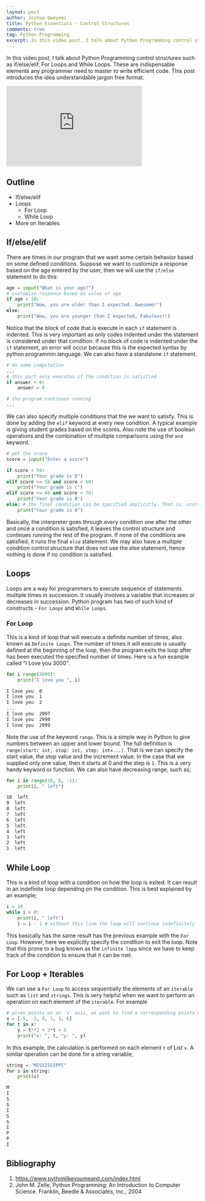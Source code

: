 ```yaml
---
layout: post
author: Joshua Owoyemi
title: Python Essentials - Control Structures
comments: true
tag: Python Programming
excerpt: In this video post, I talk about Python Programming control structures such as if/else/elif, For Loops and While Loops. These are indispensable elements any programmer need to master to write efficient code. This post introduces the idea understandable jargon free format.
---
```


In this video post, I talk about Python Programming control structures such as if/else/elif, For Loops and While Loops. These are indispensable elements any programmer need to master to write efficient code. This post introduces the idea understandable jargon free format.

<iframe width="355" height="210" src="https://www.youtube.com/embed/7_NnnK-JwIk" frameborder="0" allow="accelerometer; autoplay; encrypted-media; gyroscope; picture-in-picture" allowfullscreen></iframe>

## Outline
- If/else/elif
- Loops
  - For Loop
  - While Loop
- More on Iterables

## If/else/elif

There are times in our program that we want some certain behavior based on some defined conditions. Suppose we want to customize a response based on the age entered by the user, then we will use the `if/else` statement to do this:

```python
age = input("What is your age?")
# customize responce based on value of age
if age > 18:
    print("Wow, you are older than I expected. Awesome!")
else:
    print("Wow, you are younger than I expected, Fabulous!")
```

Notice that the block of code that is execute in each `if` statement is indented. This is very important as only codes indented under the statement is considered under that condition. If no block of code is indented under the `if` statement, an error will occur because this is the expected syntax by python programmin language. We can also have a standalone `if` statement.

```python
# do some computation
...
# this part only executes if the condition is satisfied
if answer < 0:
    answer = 0

# the program continues running
...
```

We can also specify multiple conditions that the we want to satisfy. This is done by adding the `elif` keyword at every new condition. A typical example is giving student grades based on the scores. Also note the use of boolean operations and the combination of multiple comparisons using the `and` keyword.

```python
# get the score
score = input("Enter a score")

if score < 50:
    print("Your grade is D")
elif score >= 50 and score < 60:
    print("Your grade is C")
elif score >= 60 and score < 70:
    print("Your grade is B")
else: # the final condition can be specified implicitly. That is, score >= 70
    print("Your grade is A")
```

Basically, the interpreter goes through every condition one after the other and once a condition is satisfied, it leaves the control structure and continues running the rest of the program. If none of the conditions are satisfied, it runs the final `else` statement. We may also have a multiple condition control structure that does not use the else statement, hence nothing is done if no condition is satisfied.

## Loops

Loops are a way for programmers to execute sequence of statements multiple times in succession. It usually involves a variable that increases or decreases in succession. Python program has two of such kind of constructs - `For Loops` and `While Loops`.

### For Loop

This is a kind of loop that will execute a definite number of times, also known as `Definite Loops`. The number of times it will execute is usually defined at the beginning of the loop, then the program exits the loop after has been executed the specified number of times. Here is a fun example called "I Love you 3000".

```python
for i range(3000):
    print("I love you ", i)
```

```bash
I love you  0
I love you  1
I love you  2
...
I love you  2997
I love you  2998
I love you  2999
```

Note the use of the keyword `range`. This is a simple way in Python to give numbers between an upper and lower bound. The full definition is `range(start: int, stop: int, step: int=...)`. That is we can specify the start value, the stop value and the increment value. In the case that we supplied only one value, then it starts at 0 and the step is `1`. This is a very handy keyword or function. We can also have decreasing range, such as;

```python
for i in range(10, 0, -1):
    print(i, " left")
```

```bash
10  left
9  left
8  left
7  left
6  left
5  left
4  left
3  left
2  left
1  left
```

## While Loop

This is a kind of loop with a condition on how the loop is exited. It can result in an indefinite loop depending on the condition. This is best explained by an example;

```python
i = 10
while i > 0:
    print(i, " left")
    i = i - 1 # without this line the loop will continue indefinitely

```

This basically has the same result has the previous example with the `For Loop`. However, here we explicitly specify the condition to exit the loop. Note that this prone to a bug known as the `infinite lopp` since we have to keep track of the condition to ensure that it can be met.

## For Loop + Iterables

We can use a `For Loop` to access sequentially the elements of an `iterable` such as `list` and `strings`. This is very helpful when we want to perform an operation on each element of the `iterable`. For example

```python
# given points on an `x` axis, we want to find a corresponding points on the `y` axis
x = [-5, -2, 0, 1, 3, 6]
for t in x:
    y = t**2 + 3*t + 5
    print("x: ", t, "y: ", y)
```

In this example, the calculation is performed on each element `t` of List `x`. A similar operation can be done for a string variable;

```python
string = "MISSISSIPPI"
for s in string:
    print(s)
```

```bash
M
I
S
S
I
S
S
I
P
P
I
```

## Bibliography

1. https://www.pythonlikeyoumeanit.com/index.html
2. John M. Zelle, Python Programming: An Introduction to Computer Science. Franklin, Beedle & Associates, Inc., 2004
